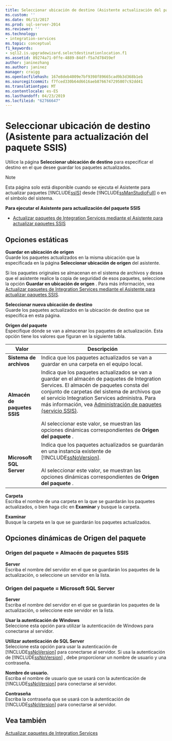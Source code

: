 ```yaml
---
title: Seleccionar ubicación de destino (Asistente actualización del paquete SSIS) | Microsoft Docs
ms.custom: ''
ms.date: 06/13/2017
ms.prod: sql-server-2014
ms.reviewer: ''
ms.technology:
- integration-services
ms.topic: conceptual
f1_keywords:
- sql12.is.upgradewizard.selectdestinationlocation.f1
ms.assetid: 89274a71-0ffe-4889-84df-f5a7d78459ef
author: janinezhang
ms.author: janinez
manager: craigg
ms.openlocfilehash: 167e8deb4009e7bf9398f89665cad9b3d368b1eb
ms.sourcegitcommit: f7fced330b64d6616aeb8766747295807c92dd41
ms.translationtype: MT
ms.contentlocale: es-ES
ms.lasthandoff: 04/23/2019
ms.locfileid: "62766647"
---
```

# <a name="select-destination-location-ssis-package-upgrade-wizard"></a>Seleccionar ubicación de destino (Asistente para actualización del paquete SSIS)
  Utilice la página **Seleccionar ubicación de destino** para especificar el destino en el que desee guardar los paquetes actualizados.  
  
> [!NOTE]  
>  Esta página solo está disponible cuando se ejecuta el Asistente para actualizar paquetes [!INCLUDE[ssIS](../includes/ssis-md.md)] desde [!INCLUDE[ssManStudioFull](../includes/ssmanstudiofull-md.md)] o en el símbolo del sistema.  
  
 **Para ejecutar el Asistente para actualización del paquete SSIS**  
  
-   [Actualizar paquetes de Integration Services mediante el Asistente para actualizar paquetes SSIS](install-windows/upgrade-integration-services-packages-using-the-ssis-package-upgrade-wizard.md)  
  
## <a name="static-options"></a>Opciones estáticas  
 **Guardar en ubicación de origen**  
 Guarde los paquetes actualizados en la misma ubicación que la especificada en la página **Seleccionar ubicación de origen** del asistente.  
  
 Si los paquetes originales se almacenan en el sistema de archivos y desea que el asistente realice la copia de seguridad de esos paquetes, seleccione la opción **Guardar en ubicación de origen** . Para más información, vea [Actualizar paquetes de Integration Services mediante el Asistente para actualizar paquetes SSIS](install-windows/upgrade-integration-services-packages-using-the-ssis-package-upgrade-wizard.md).  
  
 **Seleccionar nueva ubicación de destino**  
 Guarde los paquetes actualizados en la ubicación de destino que se especifica en esta página.  
  
 **Origen del paquete**  
 Especifique dónde se van a almacenar los paquetes de actualización. Esta opción tiene los valores que figuran en la siguiente tabla.  
  
|Valor|Descripción|  
|-----------|-----------------|  
|**Sistema de archivos**|Indica que los paquetes actualizados se van a guardar en una carpeta en el equipo local.|  
|**Almacén de paquetes SSIS**|Indica que los paquetes actualizados se van a guardar en el almacén de paquetes de Integration Services. El almacén de paquetes consta del conjunto de carpetas del sistema de archivos que el servicio Integration Services administra. Para más información, vea [Administración de paquetes &#40;servicio SSIS&#41;](service/package-management-ssis-service.md).<br /><br /> Al seleccionar este valor, se muestran las opciones dinámicas correspondientes de **Origen del paquete** .|  
|**Microsoft SQL Server**|Indica que los paquetes actualizados se guardarán en una instancia existente de [!INCLUDE[ssNoVersion](../includes/ssnoversion-md.md)].<br /><br /> Al seleccionar este valor, se muestran las opciones dinámicas correspondientes de **Origen del paquete** .|  
  
 **Carpeta**  
 Escriba el nombre de una carpeta en la que se guardarán los paquetes actualizados, o bien haga clic en **Examinar** y busque la carpeta.  
  
 **Examinar**  
 Busque la carpeta en la que se guardarán los paquetes actualizados.  
  
## <a name="package-source-dynamic-options"></a>Opciones dinámicas de Origen del paquete  
  
### <a name="package-source--ssis-package-store"></a>Origen del paquete = Almacén de paquetes SSIS  
 **Server**  
 Escriba el nombre del servidor en el que se guardarán los paquetes de la actualización, o seleccione un servidor en la lista.  
  
### <a name="package-source--microsoft-sql-server"></a>Origen del paquete = Microsoft SQL Server  
 **Server**  
 Escriba el nombre del servidor en el que se guardarán los paquetes de la actualización, o seleccione este servidor en la lista.  
  
 **Usar la autenticación de Windows**  
 Seleccione esta opción para utilizar la autenticación de Windows para conectarse al servidor.  
  
 **Utilizar autenticación de SQL Server**  
 Seleccione esta opción para usar la autenticación de [!INCLUDE[ssNoVersion](../includes/ssnoversion-md.md)] para conectarse al servidor. Si usa la autenticación de [!INCLUDE[ssNoVersion](../includes/ssnoversion-md.md)] , debe proporcionar un nombre de usuario y una contraseña.  
  
 **Nombre de usuario.**  
 Escriba el nombre de usuario que se usará con la autenticación de [!INCLUDE[ssNoVersion](../includes/ssnoversion-md.md)] para conectarse al servidor.  
  
 **Contraseña**  
 Escriba la contraseña que se usará con la autenticación de [!INCLUDE[ssNoVersion](../includes/ssnoversion-md.md)] para conectarse al servidor.  
  
## <a name="see-also"></a>Vea también  
 [Actualizar paquetes de Integration Services](install-windows/upgrade-integration-services-packages.md)  
  
  
